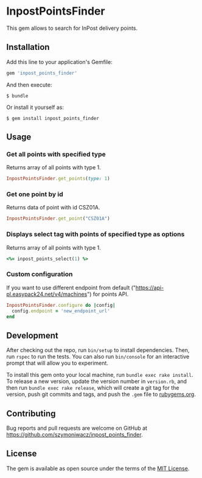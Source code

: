 # InpostPointsFinder

This gem allows to search for InPost delivery points.

## Installation

Add this line to your application's Gemfile:

```ruby
gem 'inpost_points_finder'
```

And then execute:

    $ bundle

Or install it yourself as:

    $ gem install inpost_points_finder

## Usage

### Get all points with specified type

Returns array of all points with type 1.
```ruby
InpostPointsFinder.get_points(type: 1)
```

### Get one point by id

Returns data of point with id CSZ01A.
```ruby
InpostPointsFinder.get_point("CSZ01A")
```

### Displays select tag with points of specified type as options

Returns array of all points with type 1.
```ruby
<%= inpost_points_select(1) %>

```

### Custom configuration

If you want to use different endpoint from default ("https://api-pl.easypack24.net/v4/machines") for points API.

```ruby
InpostPointsFinder.configure do |config|
  config.endpoint = 'new_endpoint_url'
end
```

## Development

After checking out the repo, run `bin/setup` to install dependencies. Then, run `rspec` to run the tests. You can also run `bin/console` for an interactive prompt that will allow you to experiment.

To install this gem onto your local machine, run `bundle exec rake install`. To release a new version, update the version number in `version.rb`, and then run `bundle exec rake release`, which will create a git tag for the version, push git commits and tags, and push the `.gem` file to [rubygems.org](https://rubygems.org).

## Contributing

Bug reports and pull requests are welcome on GitHub at https://github.com/szymoniwacz/inpost_points_finder.


## License

The gem is available as open source under the terms of the [MIT License](http://opensource.org/licenses/MIT).

